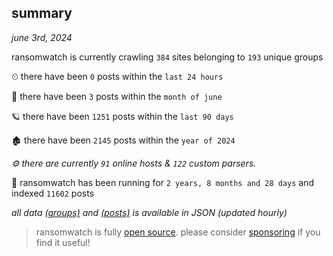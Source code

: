 
## summary
_june 3rd, 2024_

ransomwatch is currently crawling `384` sites belonging to `193` unique groups

⏲ there have been `0` posts within the `last 24 hours`

🦈 there have been `3` posts within the `month of june`

🪐 there have been `1251` posts within the `last 90 days`

🏚 there have been `2145` posts within the `year of 2024`

_⚙️ there are currently `91` online hosts & `122` custom parsers._

🦕 ransomwatch has been running for `2 years, 8 months and 28 days` and indexed `11602` posts

_all data  [(groups)](http://ransomwhat.telemetry.ltd/groups) and [(posts)](http://ransomwhat.telemetry.ltd/posts) is available in JSON (updated hourly)_

> ransomwatch is fully [open source](https://github.com/joshhighet/ransomwatch#ransomwatch--). please consider [sponsoring](https://github.com/sponsors/joshhighet) if you find it useful!
